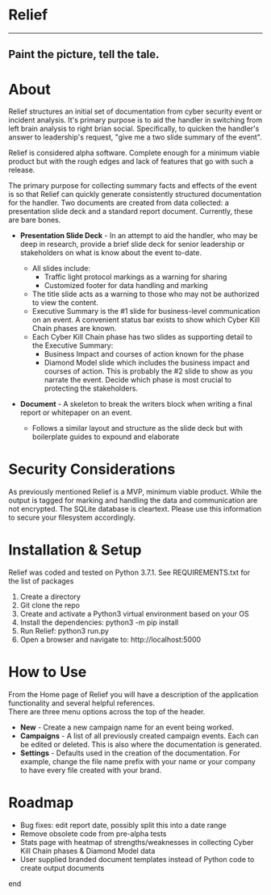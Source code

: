 Relief
=============
----------------------------------
 Paint the picture, tell the tale.
----------------------------------

About
=====
Relief structures an initial set of documentation from cyber security event or incident analysis.  It's primary purpose is to aid the handler in switching from left brain analysis to right brian social.  Specifically, to quicken the handler's answer to leadership's request, "give me a two slide summary of the event".

Relief is considered alpha software.  Complete enough for a minimum viable product but with the rough edges and lack of features that go with such a release.

The primary purpose for collecting summary facts and effects of the event is so that Relief can quickly generate consistently structured documentation for the handler.  Two documents are created from data collected: a presentation slide deck and a standard report document.  Currently, these are bare bones.

* **Presentation Slide Deck** - In an attempt to aid the handler, who may be deep in research, provide a brief slide deck for senior leadership or stakeholders on what is know about the event to-date.
  - All slides include:
    + Traffic light protocol markings as a warning for sharing
    + Customized footer for data handling and marking
  - The title slide acts as a warning to those who may not be authorized to view the content.
  - Executive Summary is the #1 slide for business-level communication on an event.  A convenient status bar exists to show which Cyber Kill Chain phases are known.
  - Each Cyber Kill Chain phase has two slides as supporting detail to the Executive Summary:
    + Business Impact and courses of action known for the phase
    + Diamond Model slide which includes the business impact and courses of action.  This is probably the #2 slide to show as you narrate the event.  Decide which phase is most crucial to protecting the stakeholders.

* **Document** - A skeleton to break the writers block when writing a final report or whitepaper on an event.
  - Follows a similar layout and structure as the slide deck but with boilerplate guides to expound and elaborate


Security Considerations
=======================
As previously mentioned Relief is a MVP, minimum viable product.  While the output is tagged for marking and handling the data and communication are not encrypted.  The SQLite database is cleartext.  Please use this information to secure your filesystem accordingly.


Installation & Setup
====================
Relief was coded and tested on Python 3.7.1.
See REQUIREMENTS.txt for the list of packages

1. Create a directory
2. Git clone the repo
3. Create and activate a Python3 virtual environment based on your OS
4. Install the dependencies: python3 -m pip install <list of items from REQUIREMENTS.txt>
5. Run Relief: python3 run.py
6. Open a browser and navigate to: http://localhost:5000

How to Use
==========
From the Home page of Relief you will have a description of the application functionality and several helpful references.  
There are three menu options across the top of the header.

* **New** - Create a new campaign name for an event being worked.
* **Campaigns** - A list of all previously created campaign events.  Each can be edited or deleted.  This is also where the documentation is generated.
* **Settings** - Defaults used in the creation of the documentation.  For example, change the file name prefix with your name or your company to have every file created with your brand.

Roadmap
=======
* Bug fixes: edit report date, possibly split this into a date range
* Remove obsolete code from pre-alpha tests
* Stats page with heatmap of strengths/weaknesses in collecting Cyber Kill Chain phases & Diamond Model data
* User supplied branded document templates instead of Python code to create output documents

end
